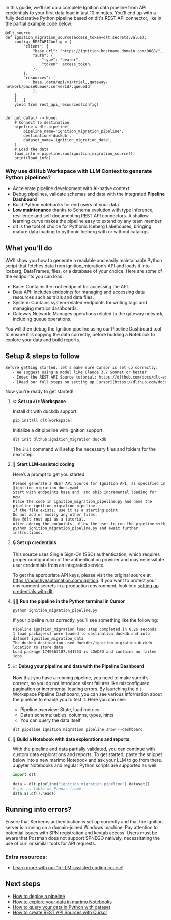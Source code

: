 In this guide, we'll set up a complete Ignition data pipeline from API credentials to your first data load in just 10 minutes. You'll end up with a fully declarative Python pipeline based on dlt's REST API connector, like in the partial example code below:

```python-outcome
@dlt.source
def ignition_migration_source(access_token=dlt.secrets.value):
    config: RESTAPIConfig = {
        "client": {
            "base_url": "https://ignition-hostname.domain.com:8088/",
            "auth": {
                "type": "bearer",
                "token": access_token,
            },
        },
        "resources": [
            base,,data/api/v1/trial,,gateway-network/pauseQueue/:serverId/:queueId
            ],
    }
    [...]
    yield from rest_api_resources(config)


def get_data() -> None:
    # Connect to destination
    pipeline = dlt.pipeline(
        pipeline_name='ignition_migration_pipeline',
        destination='duckdb',
        dataset_name='ignition_migration_data', 
    )
    # Load the data
    load_info = pipeline.run(ignition_migration_source())
    print(load_info) 
```

### Why use dltHub Workspace with LLM Context to generate Python pipelines?

- Accelerate pipeline development with AI-native context
- Debug pipelines, validate schemas and data with the integrated **Pipeline Dashboard**
- Build Python notebooks for end users of your data
- **Low maintenance** thanks to Schema evolution with type inference, resilience and self documenting REST API connectors. A shallow learning curve makes the pipeline easy to extend by any team member
- dlt is the tool of choice for Pythonic Iceberg Lakehouses, bringing mature data loading to pythonic Iceberg with or without catalogs

## What you’ll do

We’ll show you how to generate a readable and easily maintainable Python script that fetches data from ignition_migration’s API and loads it into Iceberg, DataFrames, files, or a database of your choice. Here are some of the endpoints you can load:

- Base: Contains the root endpoint for accessing the API.
- Data API: Includes endpoints for managing and accessing data resources such as trials and data files.
- System: Contains system-related endpoints for writing tags and managing metrics dashboards.
- Gateway Network: Manages operations related to the gateway network, including queue operations.

You will then debug the Ignition pipeline using our Pipeline Dashboard tool to ensure it is copying the data correctly, before building a Notebook to explore your data and build reports.

## Setup & steps to follow

```default
Before getting started, let's make sure Cursor is set up correctly:
   - We suggest using a model like Claude 3.7 Sonnet or better
   - Index the REST API Source tutorial: https://dlthub.com/docs/dlt-ecosystem/verified-sources/rest_api/ and add it to context as **@dlt rest api**
   - [Read our full steps on setting up Cursor](https://dlthub.com/docs/dlt-ecosystem/llm-tooling/cursor-restapi#23-configuring-cursor-with-documentation)
```

Now you're ready to get started!

1. ⚙️ **Set up `dlt` Workspace**
    
    Install dlt with duckdb support:
    ```shell
    pip install dlt[workspace]
    ```

    Initialize a dlt pipeline with Ignition support.
    ```shell
    dlt init dlthub:ignition_migration duckdb
    ```

    The `init` command will setup the necessary files and folders for the next step.
    
2. 🤠 **Start LLM-assisted coding**
    
    Here’s a prompt to get you started:
    
    ```prompt
    Please generate a REST API Source for Ignition API, as specified in @ignition_migration-docs.yaml 
    Start with endpoints base and  and skip incremental loading for now. 
    Place the code in ignition_migration_pipeline.py and name the pipeline ignition_migration_pipeline. 
    If the file exists, use it as a starting point. 
    Do not add or modify any other files. 
    Use @dlt rest api as a tutorial. 
    After adding the endpoints, allow the user to run the pipeline with python ignition_migration_pipeline.py and await further instructions.
    ```

    
3. 🔒 **Set up credentials** 
    
    This source uses Single Sign-On (SSO) authentication, which requires proper configuration of the authentication provider and may necessitate user credentials from an integrated service.
    
    To get the appropriate API keys, please visit the original source at https://inductiveautomation.com/ignition.
    If you want to protect your environment secrets in a production environment, look into [setting up credentials with dlt](https://dlthub.com/docs/walkthroughs/add_credentials).
    
4. 🏃‍♀️ **Run the pipeline in the Python terminal in Cursor**
    
    ```shell
    python ignition_migration_pipeline.py
    ```
    
    If your pipeline runs correctly, you’ll see something like the following:
    
    ```shell
    Pipeline ignition_migration load step completed in 0.26 seconds
    1 load package(s) were loaded to destination duckdb and into dataset ignition_migration_data
    The duckdb destination used duckdb:/ignition_migration.duckdb location to store data
    Load package 1749667187.541553 is LOADED and contains no failed jobs
    ```
    
5. 📈 **Debug your pipeline and data with the Pipeline Dashboard**

    Now that you have a running pipeline, you need to make sure it’s correct, so you do not introduce silent failures like misconfigured pagination or incremental loading errors. By launching the dlt Workspace Pipeline Dashboard, you can see various information about the pipeline to enable you to test it. Here you can see:
    - Pipeline overview: State, load metrics
    - Data’s schema: tables, columns, types, hints
    - You can query the data itself
    
    ```shell
    dlt pipeline ignition_migration_pipeline show --dashboard
    ```
    
6. 🐍 **Build a Notebook with data explorations and reports**

    With the pipeline and data partially validated, you can continue with custom data explorations and reports. To get started, paste the snippet below into a new marimo Notebook and ask your LLM to go from there. Jupyter Notebooks and regular Python scripts are supported as well.

    
    ```python
    import dlt

   data = dlt.pipeline("ignition_migration_pipeline").dataset()
   # get as table as Pandas frame
   data.as.df().head()
    ```

## Running into errors?

Ensure that Kerberos authentication is set up correctly and that the Ignition server is running on a domain-joined Windows machine. Pay attention to potential issues with SPN registration and keytab access. Users must be aware that Postman does not support SPNEGO natively, necessitating the use of curl or similar tools for API requests.

### Extra resources:

- [Learn more with our 1h LLM-assisted coding course!](https://www.youtube.com/watch?v=GGid70rnJuM)

## Next steps

- [How to deploy a pipeline](https://dlthub.com/docs/walkthroughs/deploy-a-pipeline)
- [How to explore your data in marimo Notebooks](https://dlthub.com/docs/general-usage/dataset-access/marimo)
- [How to query your data in Python with dataset](https://dlthub.com/docs/general-usage/dataset-access/dataset)
- [How to create REST API Sources with Cursor](https://dlthub.com/docs/dlt-ecosystem/llm-tooling/cursor-restapi)